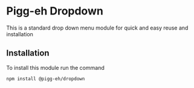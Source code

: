 # Pigg-eh Dropdown

This is a standard drop down menu module for quick and easy reuse and installation

## Installation

To install this module run the command

```bash
npm install @pigg-eh/dropdown
```

##
